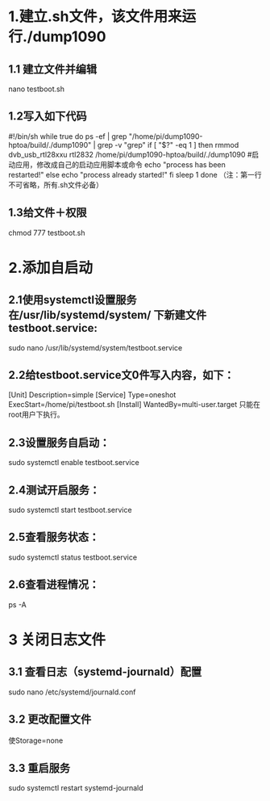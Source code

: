 # 1.建立.sh文件，该文件用来运行./dump1090

## 1.1 建立文件并编辑 
nano testboot.sh

## 1.2写入如下代码
#!/bin/sh
while true
do
ps -ef | grep "/home/pi/dump1090-hptoa/build/./dump1090" | grep -v "grep"
if [ "$?" -eq 1 ]
then
rmmod dvb_usb_rtl28xxu rtl2832
/home/pi/dump1090-hptoa/build/./dump1090
#启动应用，修改成自己的启动应用脚本或命令
echo "process has been restarted!"
else
echo "process already started!"
fi
sleep 1
done
（注：第一行不可省略，所有.sh文件必备）

## 1.3给文件＋权限
chmod 777 testboot.sh

# 2.添加自启动
## 2.1使用systemctl设置服务在/usr/lib/systemd/system/ 下新建文件testboot.service:
sudo nano /usr/lib/systemd/system/testboot.service
## 2.2给testboot.service文0件写入内容，如下：
[Unit]
Description=simple
[Service]
Type=oneshot
ExecStart=/home/pi/testboot.sh
[Install]
WantedBy=multi-user.target
只能在root用户下执行。
## 2.3设置服务自启动：
sudo systemctl enable testboot.service
## 2.4测试开启服务：
sudo systemctl start testboot.service
## 2.5查看服务状态：
sudo systemctl status testboot.service
## 2.6查看进程情况：
ps -A

# 3 关闭日志文件
## 3.1 查看日志（systemd-journald）配置
sudo nano /etc/systemd/journald.conf
## 3.2 更改配置文件
使Storage=none
## 3.3 重启服务
sudo systemctl restart systemd-journald
